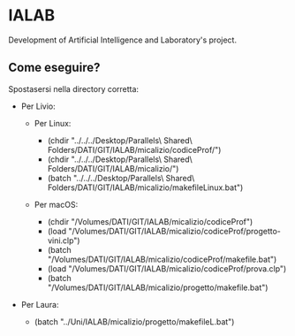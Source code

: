 # IALAB
Development of Artificial Intelligence and Laboratory's project. 

## Come eseguire? 

Spostasersi nella directory corretta:
- Per Livio:
    - Per Linux: 
        - (chdir "../../../Desktop/Parallels\ Shared\ Folders/DATI/GIT/IALAB/micalizio/codiceProf/")
        - (chdir "../../../Desktop/Parallels\ Shared\ Folders/DATI/GIT/IALAB/micalizio/")
        - (batch "../../../Desktop/Parallels\ Shared\ Folders/DATI/GIT/IALAB/micalizio/makefileLinux.bat")

    - Per macOS: 
        - (chdir "/Volumes/DATI/GIT/IALAB/micalizio/codiceProf")
        - (load "/Volumes/DATI/GIT/IALAB/micalizio/codiceProf/progetto-vini.clp")
        - (batch "/Volumes/DATI/GIT/IALAB/micalizio/codiceProf/makefile.bat")
        - (load "/Volumes/DATI/GIT/IALAB/micalizio/codiceProf/prova.clp")
        - (batch "/Volumes/DATI/GIT/IALAB/micalizio/progetto/makefile.bat")

- Per Laura: 
    - (batch "../Uni/IALAB/micalizio/progetto/makefileL.bat")
